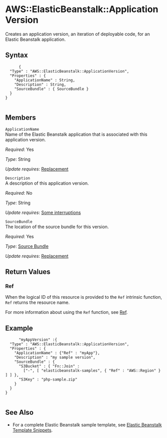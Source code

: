 AWS::ElasticBeanstalk::ApplicationVersion
=========================================

Creates an application version, an iteration of deployable code, for an Elastic Beanstalk application.

Syntax
------

``` {.programlisting}
      {
  "Type" : "AWS::ElasticBeanstalk::ApplicationVersion",
  "Properties" : {
    "ApplicationName" : String,
    "Description" : String,
    "SourceBundle" : { SourceBundle }
  }
}
    
```

Members
-------

 `ApplicationName`   
Name of the Elastic Beanstalk application that is associated with this application version.

*Required*: Yes

*Type*: String

*Update requires*: [Replacement](using-cfn-updating-stacks-update-behaviors.html#update-replacement)

 `Description`   
A description of this application version.

*Required*: No

*Type*: String

*Update requires*: [Some interruptions](using-cfn-updating-stacks-update-behaviors.html#update-some-interrupt)

 `SourceBundle`   
The location of the source bundle for this version.

*Required*: Yes

*Type*: [Source Bundle](aws-properties-beanstalk-sourcebundle.html "Elastic Beanstalk SourceBundle Property Type")

*Update requires*: [Replacement](using-cfn-updating-stacks-update-behaviors.html#update-replacement)

Return Values
-------------

### Ref

When the logical ID of this resource is provided to the `Ref` intrinsic function, `Ref` returns the resource name.

For more information about using the `Ref` function, see [Ref](intrinsic-function-reference-ref.html "Ref").

Example
-------

``` {.programlisting}
      "myAppVersion" :{ 
  "Type" : "AWS::ElasticBeanstalk::ApplicationVersion",
  "Properties" : {
    "ApplicationName" : {"Ref" : "myApp"},
    "Description" : "my sample version",
    "SourceBundle" : {
      "S3Bucket" : { "Fn::Join" :
        ["-", [ "elasticbeanstalk-samples", { "Ref" : "AWS::Region" } ] ] },
      "S3Key" : "php-sample.zip"
    } 
  }
}
    
```

See Also
--------

-   For a complete Elastic Beanstalk sample template, see [Elastic Beanstalk Template Snippets](quickref-elasticbeanstalk.html "Elastic Beanstalk Template Snippets").


